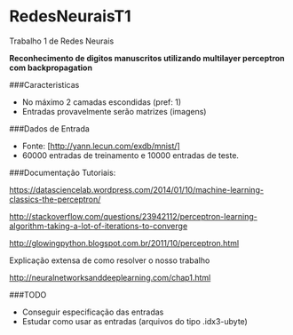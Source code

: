 # RedesNeuraisT1
Trabalho 1 de Redes Neurais

**Reconhecimento de digitos manuscritos utilizando multilayer perceptron com backpropagation**

###Caracteristicas
- No máximo 2 camadas escondidas (pref: 1)
- Entradas provavelmente serão matrizes (imagens)

###Dados de Entrada
- Fonte: [http://yann.lecun.com/exdb/mnist/]
- 60000 entradas de treinamento e 10000 entradas de teste. 

###Documentação
Tutoriais:

https://datasciencelab.wordpress.com/2014/01/10/machine-learning-classics-the-perceptron/

http://stackoverflow.com/questions/23942112/perceptron-learning-algorithm-taking-a-lot-of-iterations-to-converge

http://glowingpython.blogspot.com.br/2011/10/perceptron.html


Explicação extensa de como resolver o nosso trabalho 

http://neuralnetworksanddeeplearning.com/chap1.html

###TODO
- Conseguir especificação das entradas
- Estudar como usar as entradas (arquivos do tipo .idx3-ubyte)
